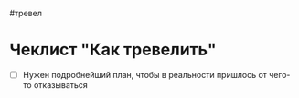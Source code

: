 #тревел 

# Чеклист "Как тревелить"

- [ ] Нужен подробнейший план, чтобы в реальности пришлось от чего-то отказываться


